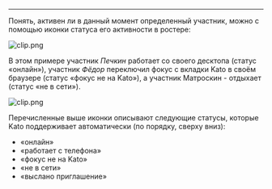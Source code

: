 ***

Понять, активен ли в данный момент определенный участник, можно с помощью иконки статуса его активности в ростере:

![clip.png](https://in.kato.im/fb8fbf2468ecaae5e29d53bf6a5329bea0022e2c6a1cc7986c0d776318c71832/clip.png)

В этом примере участник _Печкин_ работает со своего десктопа (статус «онлайн»), участник _Фёдор_ переключил фокус с вкладки Kato в своём браузере (статус «фокус не на Kato»), а участник Матроскин - отдыхает (статус «не в сети»).

![clip.png](https://in.kato.im/7e0e5972d17c4e79e7217216f4e9574aabbaadb5ebc3407a99c47407e100ab3e/clip.png)

Перечисленные выше иконки описывают следующие статусы, которые Kato поддерживает автоматически (по порядку, сверху вниз): 

 - «онлайн»
 - «работает с телефона»
 - «фокус не на Kato»
 - «не в сети»
 - «выслано приглашение»
